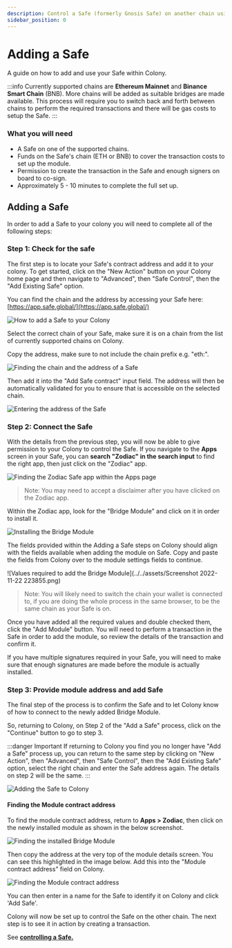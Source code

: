 ```yaml
---
description: Control a Safe (formerly Gnosis Safe) on another chain using your Colony’s governance mechanisms.
sidebar_position: 0
---
```


# Adding a Safe

A guide on how to add and use your Safe within Colony.

:::info
Currently supported chains are **Ethereum Mainnet** and **Binance Smart Chain** (BNB). More chains will be added as suitable bridges are made available.
This process will require you to switch back and forth between chains to perform the required transactions and there will be gas costs to setup the Safe.
:::

### What you will need

* A Safe on one of the supported chains.
* Funds on the Safe's chain (ETH or BNB) to cover the transaction costs to set up the module.
* Permission to create the transaction in the Safe and enough signers on board to co-sign.
* Approximately 5 - 10 minutes to complete the full set up.

## Adding a Safe

In order to add a Safe to your colony you will need to complete all of the following steps:

### Step 1: Check for the safe

The first step is to locate your Safe's contract address and add it to your colony. To get started, click on the "New Action" button on your Colony home page and then navigate to "Advanced", then "Safe Control", then the "Add Existing Safe" option.

You can find the chain and the address by accessing your Safe here: [https://app.safe.global/](https://app.safe.global/)

![How to add a Safe to your Colony](../../assets/adding-new-safe-2.gif)

Select the correct chain of your Safe, make sure it is on a chain from the list of currently supported chains on Colony.

Copy the address, make sure to not include the chain prefix e.g. "eth:".

![Finding the chain and the address of a Safe](../../assets/34679110-65c55c5546c32f063a776e67d2b7ca73.png)

Then add it into the "Add Safe contract" input field. The address will then be automatically validated for you to ensure that is accessible on the selected chain.

![Entering the address of the Safe](../../assets/34712920-89b80985d44f4cd06aa49f2408363376.png)

### Step 2: Connect the Safe

With the details from the previous step, you will now be able to give permission to your Colony to control the Safe. If you navigate to the **Apps** screen in your Safe, you can **search "Zodiac" in the search input** to find the right app, then just click on the "Zodiac" app.

![Finding the Zodiac Safe app within the Apps page](../../assets/34653708-dc88bd775fcb8dbbcd3534d07f1477392.png)

> Note: You may need to accept a disclaimer after you have clicked on the Zodiac app.

Within the Zodiac app, look for the "Bridge Module" and click on it in order to install it.

![Installing the Bridge Module](../../assets/34653722-7a6bcc696d2c654acaafb7a13b246702.png)

The fields provided within the Adding a Safe steps on Colony should align with the fields available when adding the module on Safe. Copy and paste the fields from Colony over to the module settings fields to continue.

![Values required to add the Bridge Module](../../assets/Screenshot 2022-11-22 223855.png)

> Note: You will likely need to switch the chain your wallet is connected to, if you are doing the whole process in the same browser, to be the same chain as your Safe is on.

Once you have added all the required values and double checked them, click the "Add Module" button. You will need to perform a transaction in the Safe in order to add the module, so review the details of the transaction and confirm it.

If you have multiple signatures required in your Safe, you will need to make sure that enough signatures are made before the module is actually installed.

### Step 3: Provide module address and add Safe

The final step of the process is to confirm the Safe and to let Colony know of how to connect to the newly added Bridge Module.

So, returning to Colony, on Step 2 of the "Add a Safe" process, click on the "Continue" button to go to step 3.

:::danger Important
If returning to Colony you find you no longer have "Add a Safe" process up, you can return to the same step by clicking on "New Action", then "Advanced", then "Safe Control", then the "Add Existing Safe" option, select the right chain and enter the Safe address again. The details on step 2 will be the same.
:::

![Adding the Safe to Colony](../../assets/34717788-42174b4169b86684967bafde6222af68.png)

#### Finding the Module contract address

To find the module contract address, return to **Apps > Zodiac**, then click on the newly installed module as shown in the below screenshot.

![Finding the installed Bridge Module](../../assets/34715811-9cbd9f165594196b262b7474e6141569.png)

Then copy the address at the very top of the module details screen. You can see this highlighted in the image below. Add this into the "Module contract address" field on Colony.

![Finding the Module contract address](../../assets/Screenshot%202022-11-24%20170551.png)

You can then enter in a name for the Safe to identify it on Colony and click 'Add Safe'. 

Colony will now be set up to control the Safe on the other chain. The next step is to see it in action by creating a transaction.

See [**controlling a Safe.**](controlling-a-safe.md)
